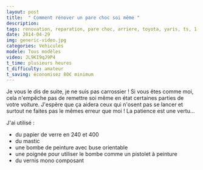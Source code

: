 ```yaml
---
layout: post
title:  " Comment rénover un pare choc soi même "
description: 
tags: renovation, reparation, pare choc, arriere, toyota, yaris, ts, 1.5, vvti, bombe de peinture, aerosol,
date: 2014-04-29 
img: generic-video.jpg
categories: Vehicules
modele: Tous modèles
video: JL9KI9qJ9P4
t_time: plusieurs heures
t_difficulty: amateur
t_saving: économisez 80€ minimum
---
```


Je vous le dis de suite, je ne suis pas carrossier ! Si vous êtes comme moi, cela n'empêche pas de remettre soi même en état certaines parties de votre voiture. 
J'espère que ça aidera ceux qui n'osent pas se lancer et surtout ne faites pas le mêmes erreur que moi ! 
La patience est une vertu...  

J'ai utilisé :  
- du papier de verre en 240 et 400  
- du mastic  
- une bombe de peinture avec buse orientable   
- une poignée pour utiliser le bombe comme un pistolet à peinture  
- du vernis mono composant  